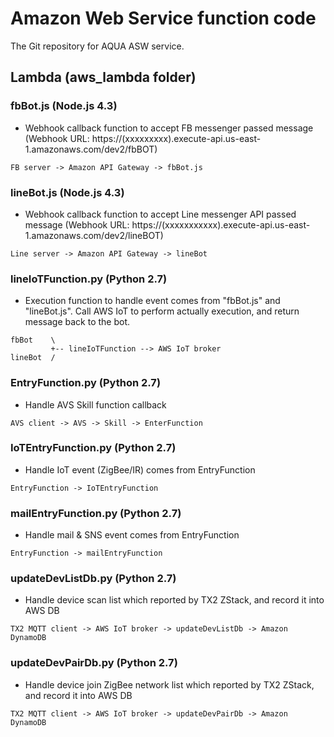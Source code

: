 # Amazon Web Service function code

The Git repository for AQUA ASW service.

## Lambda (aws_lambda folder)

### fbBot.js (Node.js 4.3)

* Webhook callback function to accept FB messenger passed message
(Webhook URL: https://(xxxxxxxxx).execute-api.us-east-1.amazonaws.com/dev2/fbBOT)

```
FB server -> Amazon API Gateway -> fbBot.js
```

### lineBot.js (Node.js 4.3)

* Webhook callback function to accept Line messenger API passed message
(Webhook URL: https://(xxxxxxxxxxx).execute-api.us-east-1.amazonaws.com/dev2/lineBOT)

```
Line server -> Amazon API Gateway -> lineBot
```

### lineIoTFunction.py (Python 2.7)

* Execution function to handle event comes from "fbBot.js" and "lineBot.js".
Call AWS IoT to perform actually execution, and return message back to the bot.

```
fbBot    \
         +-- lineIoTFunction --> AWS IoT broker
lineBot  /
```


### EntryFunction.py (Python 2.7)

* Handle AVS Skill function callback

```
AVS client -> AVS -> Skill -> EnterFunction
```

### IoTEntryFunction.py (Python 2.7)

* Handle IoT event (ZigBee/IR) comes from EntryFunction

```
EntryFunction -> IoTEntryFunction
```

### mailEntryFunction.py (Python 2.7)

* Handle mail & SNS event comes from EntryFunction

```
EntryFunction -> mailEntryFunction
```

### updateDevListDb.py (Python 2.7)

* Handle device scan list which reported by TX2 ZStack, and record it into AWS DB

```
TX2 MQTT client -> AWS IoT broker -> updateDevListDb -> Amazon DynamoDB
```

### updateDevPairDb.py (Python 2.7)

* Handle device join ZigBee network list which reported by TX2 ZStack, and record it into AWS DB

```
TX2 MQTT client -> AWS IoT broker -> updateDevPairDb -> Amazon DynamoDB
```




